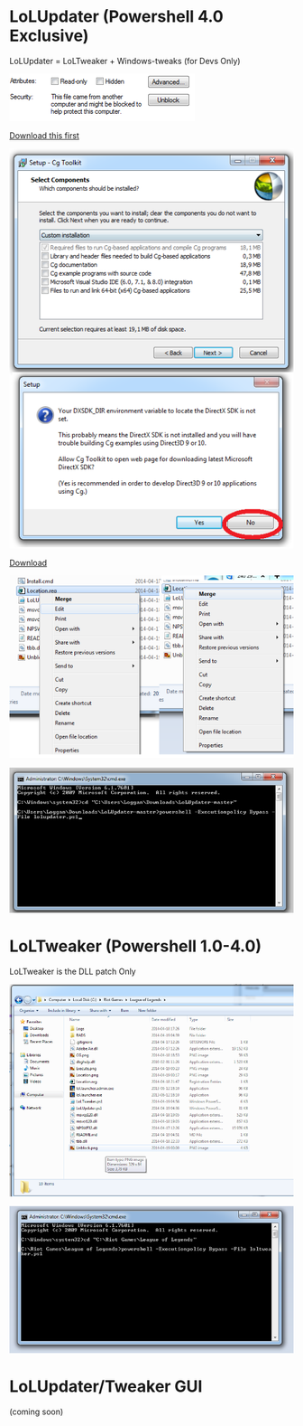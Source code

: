 LoLUpdater (Powershell 4.0 Exclusive)
==========
LoLUpdater = LoLTweaker + Windows-tweaks (for Devs Only)

![alt text](Unblock.png)

[Download this first](http://developer.download.nvidia.com/cg/Cg_3.1/Cg-3.1_April2012_Setup.exe)

![alt text](CG.png)

[Download](https://github.com/Loggan08/LoLUpdater/archive/master.zip)

![alt text](Location.png)

![alt text](Execute.png)


LoLTweaker (Powershell 1.0-4.0)
==========
LoLTweaker is the DLL patch Only

![alt text](loltweaker.png)

![alt text](loltweakerexecute.png)


LoLUpdater/Tweaker GUI
==========
(coming soon)

